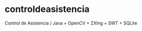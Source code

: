 controldeasistencia
===================

Control de Asistencia / Java + OpenCV + ZXIng + SWT + SQLite
